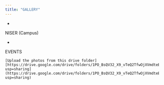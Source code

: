 ```yaml
---
title: "GALLERY"
---
```

*
NISER (Campus)


*
EVENTS

    [Upload the photos from this drive folder] [https://drive.google.com/drive/folders/1PO_BsQV32_X9_vTeQ2TfwOjXVmdteBxl?usp=sharing](https://drive.google.com/drive/folders/1PO_BsQV32_X9_vTeQ2TfwOjXVmdteBxl?usp=sharing)